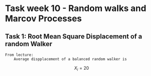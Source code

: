 # Task week 10 - Random walks and Marcov Processes

## Task 1: Root Mean Square Displacement of a random Walker
    From lecture:
        Average dispplacement of a balanced random walker is
```math
        X_{i} = 20
```

            